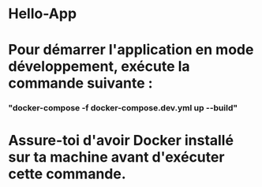 # Hello-App

# Pour démarrer l'application en mode développement, exécute la commande suivante :

### "docker-compose -f docker-compose.dev.yml up --build"

# Assure-toi d'avoir Docker installé sur ta machine avant d'exécuter cette commande.
